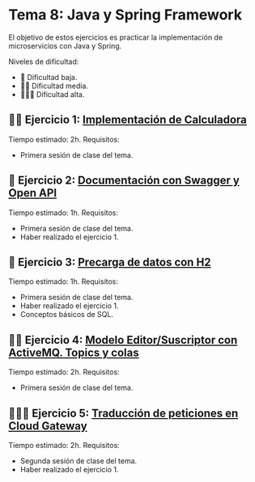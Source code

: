 Tema 8: Java y Spring Framework
=============================================

El objetivo de estos ejercicios es practicar la implementación de microservicios con Java y Spring.

Niveles de dificultad:
- 💙 Dificultad baja.
- 💙💙 Dificultad media.
- 💙💙💙 Dificultad alta.

## 💙💙 Ejercicio 1: [**Implementación de Calculadora**](https://github.com/UnirCs/DWFS-PER8408-2324/blob/master/Tema_8/00_Resources/Calculadora/Readme.md)

Tiempo estimado: 2h. Requisitos:

- Primera sesión de clase del tema.

## 💙 Ejercicio 2: [**Documentación con Swagger y Open API**](https://github.com/UnirCs/DWFS-PER8408-2324/blob/master/Tema_8/00_Resources/Swagger/Readme.md)

Tiempo estimado: 1h. Requisitos:

- Primera sesión de clase del tema.
- Haber realizado el ejercicio 1.

## 💙 Ejercicio 3: [**Precarga de datos con H2**](https://github.com/UnirCs/DWFS-PER8408-2324/blob/master/Tema_8/00_Resources/Precarga%20de%20datos%20en%20H2/Readme.md)

Tiempo estimado: 1h. Requisitos:

- Primera sesión de clase del tema.
- Haber realizado el ejercicio 1.
- Conceptos básicos de SQL.

## 💙💙 Ejercicio 4: [**Modelo Editor/Suscriptor con ActiveMQ. Topics y colas**](https://github.com/UnirCs/DWFS-PER8408-2324/blob/master/Tema_8/00_Resources/EditorSuscriptor/Readme.md)

Tiempo estimado: 2h. Requisitos:

- Primera sesión de clase del tema.

## 💙💙💙 Ejercicio 5: [**Traducción de peticiones en Cloud Gateway**](https://github.com/UnirCs/DWFS-PER8408-2324/blob/master/Tema_8/00_Resources/Traduccion%20CW/Readme.md)

Tiempo estimado: 2h. Requisitos:

- Segunda sesión de clase del tema.
- Haber realizado el ejercicio 1.
